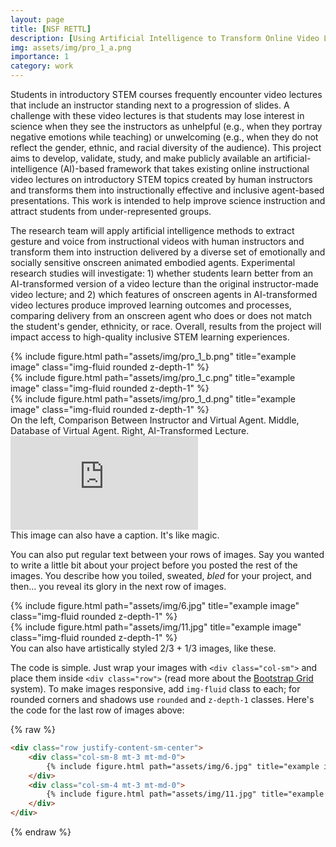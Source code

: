 ```yaml
---
layout: page
title: [NSF RETTL]
description: [Using Artificial Intelligence to Transform Online Video Lectures into Effective and Inclusive Agent-Based Presentations]
img: assets/img/pro_1_a.png
importance: 1
category: work
---
```


Students in introductory STEM courses frequently encounter video lectures that include an instructor standing next to a progression of slides. A challenge with these video lectures is that students may lose interest in science when they see the instructors as unhelpful (e.g., when they portray negative emotions while teaching) or unwelcoming (e.g., when they do not reflect the gender, ethnic, and racial diversity of the audience). This project aims to develop, validate, study, and make publicly available an artificial-intelligence (AI)-based framework that takes existing online instructional video lectures on introductory STEM topics created by human instructors and transforms them into instructionally effective and inclusive agent-based presentations. This work is intended to help improve science instruction and attract students from under-represented groups.

The research team will apply artificial intelligence methods to extract gesture and voice from instructional videos with human instructors and transform them into instruction delivered by a diverse set of emotionally and socially sensitive onscreen animated embodied agents. Experimental research studies will investigate: 1) whether students learn better from an AI-transformed version of a video lecture than the original instructor-made video lecture; and 2) which features of onscreen agents in AI-transformed video lectures produce improved learning outcomes and processes, comparing delivery from an onscreen agent who does or does not match the student's gender, ethnicity, or race. Overall, results from the project will impact access to high-quality inclusive STEM learning experiences.


<div class="row">
    <div class="col-sm mt-3 mt-md-0">
        {% include figure.html path="assets/img/pro_1_b.png" title="example image" class="img-fluid rounded z-depth-1" %}
    </div>
    <div class="col-sm mt-3 mt-md-0">
        {% include figure.html path="assets/img/pro_1_c.png" title="example image" class="img-fluid rounded z-depth-1" %}
    </div>
    <div class="col-sm mt-3 mt-md-0">
        {% include figure.html path="assets/img/pro_1_d.png" title="example image" class="img-fluid rounded z-depth-1" %}
    </div>
</div>
<div class="caption">
    On the left, Comparison Between Instructor and Virtual Agent. Middle, Database of Virtual Agent. Right, AI-Transformed Lecture.
</div>
<div class="row">
    <div class="container-iframe">
	<iframe class="responsive-iframe" frameborder="" src="https://itch.io/embed-upload/7654651?color=333333" allowfullscreen=""></iframe>
    </div>
</div>
<div class="caption">
    This image can also have a caption. It's like magic.
</div>

You can also put regular text between your rows of images.
Say you wanted to write a little bit about your project before you posted the rest of the images.
You describe how you toiled, sweated, *bled* for your project, and then... you reveal its glory in the next row of images.


<div class="row justify-content-sm-center">
    <div class="col-sm-8 mt-3 mt-md-0">
        {% include figure.html path="assets/img/6.jpg" title="example image" class="img-fluid rounded z-depth-1" %}
    </div>
    <div class="col-sm-4 mt-3 mt-md-0">
        {% include figure.html path="assets/img/11.jpg" title="example image" class="img-fluid rounded z-depth-1" %}
    </div>
</div>
<div class="caption">
    You can also have artistically styled 2/3 + 1/3 images, like these.
</div>


The code is simple.
Just wrap your images with `<div class="col-sm">` and place them inside `<div class="row">` (read more about the <a href="https://getbootstrap.com/docs/4.4/layout/grid/">Bootstrap Grid</a> system).
To make images responsive, add `img-fluid` class to each; for rounded corners and shadows use `rounded` and `z-depth-1` classes.
Here's the code for the last row of images above:

{% raw %}
```html
<div class="row justify-content-sm-center">
    <div class="col-sm-8 mt-3 mt-md-0">
        {% include figure.html path="assets/img/6.jpg" title="example image" class="img-fluid rounded z-depth-1" %}
    </div>
    <div class="col-sm-4 mt-3 mt-md-0">
        {% include figure.html path="assets/img/11.jpg" title="example image" class="img-fluid rounded z-depth-1" %}
    </div>
</div>
```
{% endraw %}
